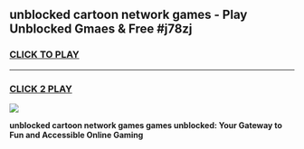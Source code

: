 
## unblocked cartoon network games - Play Unblocked Gmaes & Free #j78zj
<h3>
<a href="https://news.freeplayer.one?title=unblocked_cartoon_network_games&ref=03M">CLICK TO PLAY</a></h3>
<hr>

<h3>
<a href="https://news.freeplayer.one?title=unblocked_cartoon_network_games&ref=03M">CLICK 2 PLAY</a>
  
</h3>

<a href="https://news.freeplayer.one?title=unblocked_cartoon_network_games&ref=03M"><img src="https://clearcache.store/games.png"></a>


**unblocked cartoon network games games unblocked: Your Gateway to Fun and Accessible Online Gaming**
